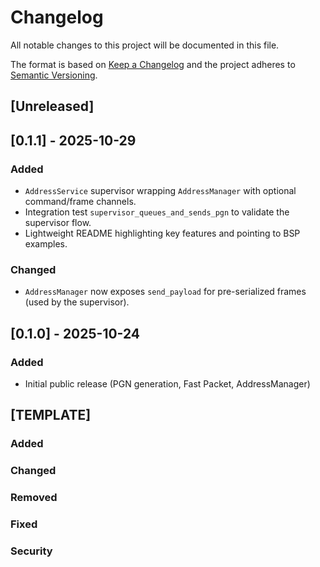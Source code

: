 # Changelog
All notable changes to this project will be documented in this file.

The format is based on [Keep a Changelog](https://keepachangelog.com/en/1.0.0/) and the project adheres to [Semantic Versioning](https://semver.org/spec/v2.0.0.html).

## [Unreleased]

## [0.1.1] - 2025-10-29
### Added
- `AddressService` supervisor wrapping `AddressManager` with optional command/frame channels.
- Integration test `supervisor_queues_and_sends_pgn` to validate the supervisor flow.
- Lightweight README highlighting key features and pointing to BSP examples.

### Changed
- `AddressManager` now exposes `send_payload` for pre-serialized frames (used by the supervisor).

## [0.1.0] - 2025-10-24
### Added
- Initial public release (PGN generation, Fast Packet, AddressManager)

## [TEMPLATE]
### Added
### Changed
### Removed
### Fixed
### Security
